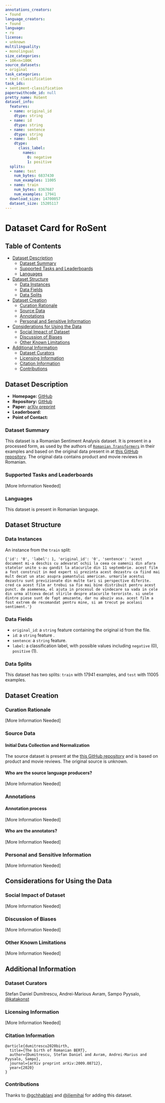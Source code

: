 ```yaml
---
annotations_creators:
- found
language_creators:
- found
language:
- ro
license:
- unknown
multilinguality:
- monolingual
size_categories:
- 10K<n<100K
source_datasets:
- original
task_categories:
- text-classification
task_ids:
- sentiment-classification
paperswithcode_id: null
pretty_name: RoSent
dataset_info:
  features:
  - name: original_id
    dtype: string
  - name: id
    dtype: string
  - name: sentence
    dtype: string
  - name: label
    dtype:
      class_label:
        names:
          0: negative
          1: positive
  splits:
  - name: test
    num_bytes: 6837430
    num_examples: 11005
  - name: train
    num_bytes: 8367687
    num_examples: 17941
  download_size: 14700057
  dataset_size: 15205117
---
```


# Dataset Card for RoSent

## Table of Contents
- [Dataset Description](#dataset-description)
  - [Dataset Summary](#dataset-summary)
  - [Supported Tasks and Leaderboards](#supported-tasks-and-leaderboards)
  - [Languages](#languages)
- [Dataset Structure](#dataset-structure)
  - [Data Instances](#data-instances)
  - [Data Fields](#data-fields)
  - [Data Splits](#data-splits)
- [Dataset Creation](#dataset-creation)
  - [Curation Rationale](#curation-rationale)
  - [Source Data](#source-data)
  - [Annotations](#annotations)
  - [Personal and Sensitive Information](#personal-and-sensitive-information)
- [Considerations for Using the Data](#considerations-for-using-the-data)
  - [Social Impact of Dataset](#social-impact-of-dataset)
  - [Discussion of Biases](#discussion-of-biases)
  - [Other Known Limitations](#other-known-limitations)
- [Additional Information](#additional-information)
  - [Dataset Curators](#dataset-curators)
  - [Licensing Information](#licensing-information)
  - [Citation Information](#citation-information)
  - [Contributions](#contributions)

## Dataset Description

- **Homepage:** [GitHub](https://github.com/dumitrescustefan/Romanian-Transformers/tree/examples/examples/sentiment_analysis)
- **Repository:** [GitHub](https://github.com/dumitrescustefan/Romanian-Transformers/tree/examples/examples/sentiment_analysis)
- **Paper:** [arXiv preprint](https://arxiv.org/pdf/2009.08712.pdf)
- **Leaderboard:**
- **Point of Contact:**

### Dataset Summary

This dataset is a Romanian Sentiment Analysis dataset. It is present in a processed form, as used by the authors of [`Romanian Transformers`](https://github.com/dumitrescustefan/Romanian-Transformers) in their examples and based on the original data present in at [this GitHub repository](https://github.com/katakonst/sentiment-analysis-tensorflow). The original data contains product and movie reviews in Romanian.

### Supported Tasks and Leaderboards

[More Information Needed]

### Languages

This dataset is present in Romanian language.

## Dataset Structure

### Data Instances

An instance from the `train` split:
```
{'id': '0', 'label': 1, 'original_id': '0', 'sentence': 'acest document mi-a deschis cu adevarat ochii la ceea ce oamenii din afara statelor unite s-au gandit la atacurile din 11 septembrie. acest film a fost construit in mod expert si prezinta acest dezastru ca fiind mai mult decat un atac asupra pamantului american. urmarile acestui dezastru sunt previzionate din multe tari si perspective diferite. cred ca acest film ar trebui sa fie mai bine distribuit pentru acest punct. de asemenea, el ajuta in procesul de vindecare sa vada in cele din urma altceva decat stirile despre atacurile teroriste. si unele dintre piese sunt de fapt amuzante, dar nu abuziv asa. acest film a fost extrem de recomandat pentru mine, si am trecut pe acelasi sentiment.'}
```

### Data Fields

- `original_id`: a `string` feature containing the original id from the file.
- `id`: a `string` feature .
- `sentence`: a `string` feature.
- `label`: a classification label, with possible values including `negative` (0), `positive` (1).

### Data Splits

This dataset has two splits: `train` with 17941 examples, and `test` with 11005 examples.

## Dataset Creation

### Curation Rationale

[More Information Needed]

### Source Data

#### Initial Data Collection and Normalization

The source dataset is present at the [this GitHub repository](https://github.com/katakonst/sentiment-analysis-tensorflow) and is based on product and movie reviews. The original source is unknown.

#### Who are the source language producers?

[More Information Needed]

### Annotations

#### Annotation process

[More Information Needed]

#### Who are the annotators?

[More Information Needed]

### Personal and Sensitive Information

[More Information Needed]

## Considerations for Using the Data

### Social Impact of Dataset

[More Information Needed]

### Discussion of Biases

[More Information Needed]

### Other Known Limitations

[More Information Needed]

## Additional Information

### Dataset Curators

Stefan Daniel Dumitrescu, Andrei-Marious Avram, Sampo Pyysalo, [@katakonst](https://github.com/katakonst)

### Licensing Information

[More Information Needed]

### Citation Information

```
@article{dumitrescu2020birth,
  title={The birth of Romanian BERT},
  author={Dumitrescu, Stefan Daniel and Avram, Andrei-Marius and Pyysalo, Sampo},
  journal={arXiv preprint arXiv:2009.08712},
  year={2020}
}
```

### Contributions

Thanks to [@gchhablani](https://github.com/gchhablani) and [@iliemihai](https://github.com/iliemihai) for adding this dataset.